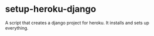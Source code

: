 setup-heroku-django
===================

A script that creates a django project for heroku. It installs and sets up everything.
